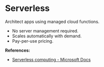 # Serverless

Architect apps using managed cloud functions.

- No server management required.
- Scales automatically with demand.
- Pay-per-use pricing.

**References:**
- [Serverless computing - Microsoft Docs](https://learn.microsoft.com/en-us/azure/architecture/serverless/)
